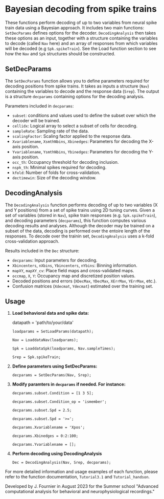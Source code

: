 # Bayesian decoding from spike trains 

These functions perform decoding of up to two variables from neural spike train data using a Bayesian approach. 
It includes two main functions: `SetDecParams` defines options for the decoder. `DecodingAnalysis` then takes these options as an input,
together with a structure containing the variables to decode (called `Nav` here) and an array of responses from which variables will be decoded (e.g `Spk.spikeTrain`).
See the Load function section to see how the `Nav` and `Spk` structures should be constructed.

## SetDecParams

The `SetDecParams` function allows you to define parameters required for decoding positions from spike trains. 
It takes as inputs a structure (`Nav`) containing the variables to decode and the response data (`Srep`). 
The output is a structure `decparams` containing options for the decoding analysis.

Parameters included in `decparams`:
- `subset`: conditions and values used to define the subset over which the decoder will be trained.
- `cellidx`: Logical array to select a subset of cells for decoding.
- `sampleRate`: Sampling rate of the data.
- `scalingFactor`: Scaling factor applied to the response data.
- `Xvariablename`, `XsmthNbins`, `Xbinedges`: Parameters for decoding the X-axis position.
- `Yvariablename`, `YsmthNbins`, `Ybinedges`: Parameters for decoding the Y-axis position.
- `occ_th`: Occupancy threshold for decoding inclusion.
- `nspk_th`: Minimal spikes required for decoding.
- `kfold`: Number of folds for cross-validation.
- `dectimewin`: Size of the decoding window.

## DecodingAnalysis

The `DecodingAnalysis` function performs decoding of up to two variables (X and Y positions) from a set of spike trains using 2D tuning curves. 
Given a set of variables (stored in `Nav`), spike train responses (e.g. `Spk.spikeTrain`), and decoding parameters (`decparams`), this function computes various decoding results and analyses.
Although the decoder may be trained on a subset of the data, decoding is performed over the entoire length of the responses. 
To decode over the trainin set, `DecodingAnalysis` uses a k-fold cross-validation approach.

Results included in the `Dec` structure:
- `decparams`: Input parameters for decoding.
- `Xbincenters`, `nXbins`, `Ybincenters`, `nYbins`: Binning information.
- `mapXY`, `mapXY_cv`: Place field maps and cross-validated maps.
- `occmap`, `X`, `Y`: Occupancy map and discretized position values.
- Decoded positions and errors (`XDecMax`, `YDecMax`, `XErrMax`, `YErrMax`, etc.).
- Confusion matrices (`Xdecmat`, `Ydecmat`) estimated over the training set.

## Usage

1. **Load behavioral data and spike data:**

    datapath = 'path/to/your/data'

    `loadparams = SetLoadParams(datapath);`

    `Nav = LoaddataNav(loadparams);`

    `Spk = LoaddataSpk(loadparams, Nav.sampleTimes);`

    `Srep = Spk.spikeTrain;`

2. **Define parameters using SetDecParams:**

    `decparams = SetDecParams(Nav, Srep);`

4. **Modify paramters in `decparams` if needed. For instance:**

    `decparams.subset.Condition = [1 3 5];`
   
    `decparams.subset.Condition_op = 'ismember';`
   
    `decparams.subset.Spd = 2.5;`
   
    `decparams.subset.Spd = '>=';`

    `decparams.Xvariablename = 'Xpos';`
   
    `decparams.Xbinedges = 0:2:100;`

    `decparams.Yvariablename = [];`

6. **Perform decoding using DecodingAnalysis**

     `Dec = DecodingAnalysis(Nav, Srep, decparams);`

For more detailed information and usage examples of each function, please refer to the function documentation, `Tutorial3.1` and `Tutorial_handson`.

Developed by J. Fournier in August 2023 for the Summer school "Advanced computational analysis for behavioral and neurophysiological recordings."
